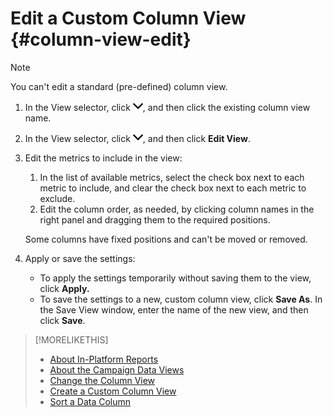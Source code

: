 # Edit a Custom Column View {#column-view-edit}

>[!NOTE]
>
>You can't edit a standard (pre-defined) column view.

1. In the View selector, click ![down arrow](/help/dsp/assets/chevron-down.png), and then click the existing column view name.
1. In the View selector, click ![down arrow](/help/dsp/assets/chevron-down.png), and then click **Edit View**.
1. Edit the metrics to include in the view:
    1. In the list of available metrics, select the check box next to each metric to include, and clear the check box next to each metric to exclude.
    1. Edit the column order, as needed, by clicking column names in the right panel and dragging them to the required positions.

   Some columns have fixed positions and can't be moved or removed.

1. Apply or save the settings:

    * To apply the settings temporarily without saving them to the view, click **Apply.**
    * To save the settings to a new, custom column view, click **Save As**. In the Save View window, enter the name of the new view, and then click **Save**.

>[!MORELIKETHIS]
>
>* [About In-Platform Reports](/help/dsp/campaign-management/reports/campaign-reports-about.md)
>* [About the Campaign Data Views](campaign-data-views-about.md)
>* [Change the Column View](column-view-change.md)
>* [Create a Custom Column View](column-view-create.md)
>* [Sort a Data Column](campaign-data-sort.md)
